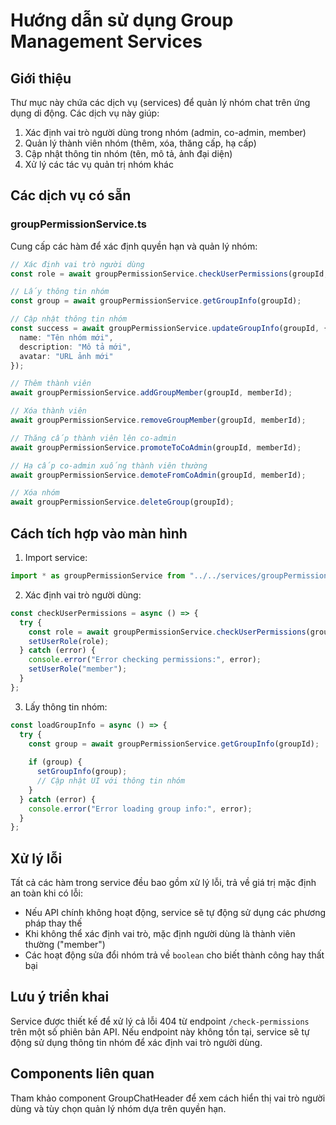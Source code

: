 # Hướng dẫn sử dụng Group Management Services

## Giới thiệu

Thư mục này chứa các dịch vụ (services) để quản lý nhóm chat trên ứng dụng di động. Các dịch vụ này giúp:

1. Xác định vai trò người dùng trong nhóm (admin, co-admin, member)
2. Quản lý thành viên nhóm (thêm, xóa, thăng cấp, hạ cấp)
3. Cập nhật thông tin nhóm (tên, mô tả, ảnh đại diện)
4. Xử lý các tác vụ quản trị nhóm khác

## Các dịch vụ có sẵn

### groupPermissionService.ts

Cung cấp các hàm để xác định quyền hạn và quản lý nhóm:

```typescript
// Xác định vai trò người dùng
const role = await groupPermissionService.checkUserPermissions(groupId, userId);

// Lấy thông tin nhóm
const group = await groupPermissionService.getGroupInfo(groupId);

// Cập nhật thông tin nhóm
const success = await groupPermissionService.updateGroupInfo(groupId, {
  name: "Tên nhóm mới",
  description: "Mô tả mới",
  avatar: "URL ảnh mới"
});

// Thêm thành viên
await groupPermissionService.addGroupMember(groupId, memberId);

// Xóa thành viên
await groupPermissionService.removeGroupMember(groupId, memberId);

// Thăng cấp thành viên lên co-admin
await groupPermissionService.promoteToCoAdmin(groupId, memberId);

// Hạ cấp co-admin xuống thành viên thường
await groupPermissionService.demoteFromCoAdmin(groupId, memberId);

// Xóa nhóm
await groupPermissionService.deleteGroup(groupId);
```

## Cách tích hợp vào màn hình

1. Import service:
```typescript
import * as groupPermissionService from "../../services/groupPermissionService";
```

2. Xác định vai trò người dùng:
```typescript
const checkUserPermissions = async () => {
  try {
    const role = await groupPermissionService.checkUserPermissions(groupId, user._id);
    setUserRole(role);
  } catch (error) {
    console.error("Error checking permissions:", error);
    setUserRole("member");
  }
};
```

3. Lấy thông tin nhóm:
```typescript
const loadGroupInfo = async () => {
  try {
    const group = await groupPermissionService.getGroupInfo(groupId);
    
    if (group) {
      setGroupInfo(group);
      // Cập nhật UI với thông tin nhóm
    }
  } catch (error) {
    console.error("Error loading group info:", error);
  }
};
```

## Xử lý lỗi

Tất cả các hàm trong service đều bao gồm xử lý lỗi, trả về giá trị mặc định an toàn khi có lỗi:

- Nếu API chính không hoạt động, service sẽ tự động sử dụng các phương pháp thay thế
- Khi không thể xác định vai trò, mặc định người dùng là thành viên thường ("member")
- Các hoạt động sửa đổi nhóm trả về `boolean` cho biết thành công hay thất bại

## Lưu ý triển khai

Service được thiết kế để xử lý cả lỗi 404 từ endpoint `/check-permissions` trên một số phiên bản API. Nếu endpoint này không tồn tại, service sẽ tự động sử dụng thông tin nhóm để xác định vai trò người dùng.

## Components liên quan

Tham khảo component GroupChatHeader để xem cách hiển thị vai trò người dùng và tùy chọn quản lý nhóm dựa trên quyền hạn. 